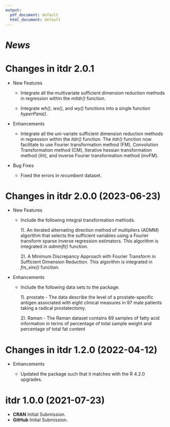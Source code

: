 ```yaml
---
output:
  pdf_document: default
  html_document: default
---
```

# *News*
# Changes in itdr 2.0.1 
* New Features

  - Integrate all the multivariate sufficient dimension reduction methods in regression within the _mitdr()_ function. 
  
  - Integrate _wh()_, _wx()_, and _wy()_ functions into a single function _hyperPara()_.


* Enhancements

  - Integrate all the uni-variate sufficient dimension reduction methods in regression within the _itdr()_ function. The _itdr()_ function now facilitate to use Fourier transformation method (FM), Convolution Transformation method (CM), Iterative hessian transformation method (iht), and inverse Fourier transformation method (invFM). 

  
* Bug Fixes

  - Fixed the errors in _recumbent_ dataset. 

# Changes in itdr 2.0.0 (2023-06-23)

* New Features

  - Include the following integral transformation methods.
  
    1). An iterated alternating direction method of multipliers (ADMM) algorithm that selects the sufficient variables using a Fourier transform sparse inverse regression estimators. This algorithm is integrated in _admmft()_  function. 
    
    2). A Minimum Discrepancy Approach with Fourier Transform in Sufficient Dimension Reduction. This algorithm is integrated in _fm_xire()_ function.  
  
* Enhancements

  - Include the following data sets to the package. 
 
    1). prostate - The data describe the level of a prostate-specific antigen associated with eight clinical measures in 97 male patients taking a radical prostatectomy.
    
    2). Raman - The Raman dataset contains 69 samples of fatty acid information in terms of percentage of total sample weight and percentage of total fat content
    
# Changes in itdr 1.2.0 (2022-04-12)

* Enhancements
  
  - Updated the package such that it matches with the R 4.2.0 upgrades. 


# itdr 1.0.0 (2021-07-23)

* **CRAN** Initial Submission.
* **GitHub** Initial Submission.







